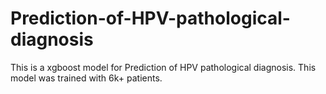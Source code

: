 # Prediction-of-HPV-pathological-diagnosis
This is a xgboost model for Prediction of HPV pathological diagnosis. This model was trained with 6k+ patients.
